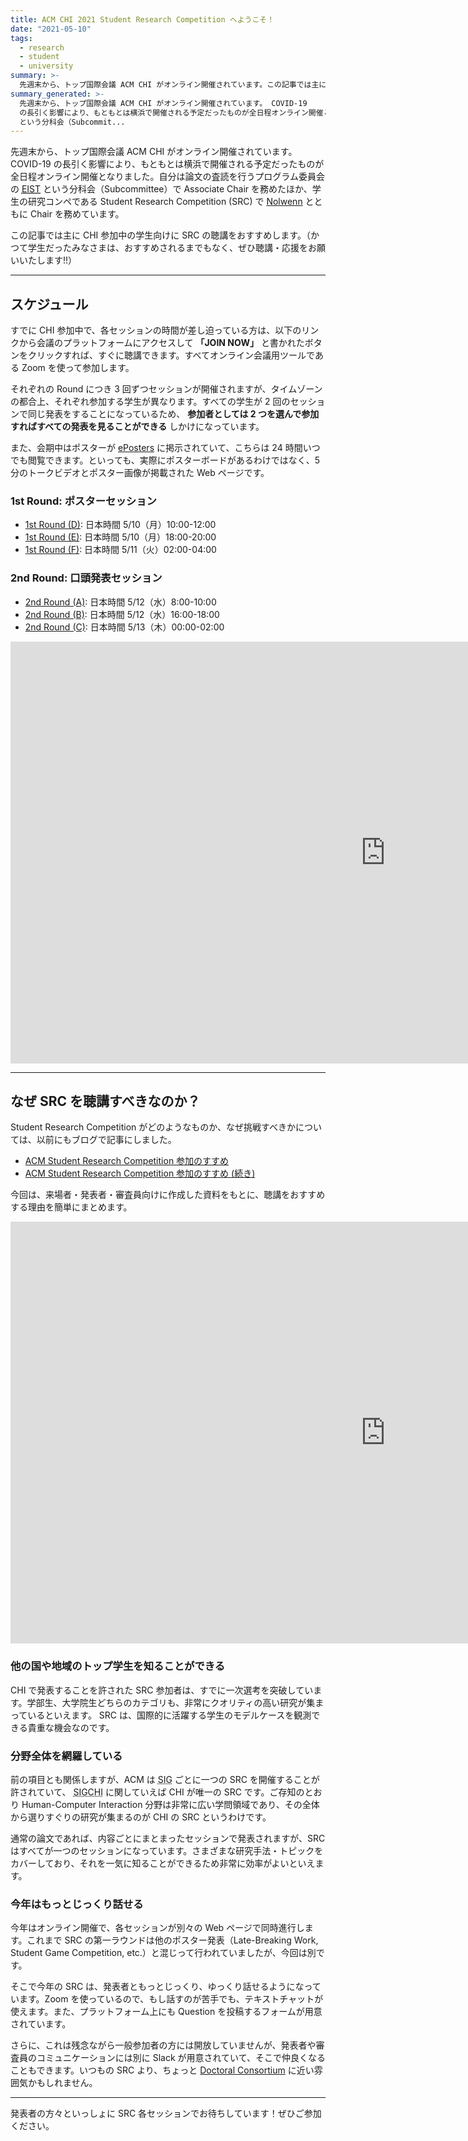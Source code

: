 ```yaml
---
title: ACM CHI 2021 Student Research Competition へようこそ！
date: "2021-05-10"
tags:
  - research
  - student
  - university
summary: >-
  先週末から、トップ国際会議 ACM CHI がオンライン開催されています。この記事では主に CHI 参加中の学生向けに Student Research Competition (SRC) の聴講をおすすめします。（かつて学生だったみなさまは、おすすめされるまでもなく、ぜひ聴講・応援をお願いいたします!!）
summary_generated: >-
  先週末から、トップ国際会議 ACM CHI がオンライン開催されています。 COVID-19
  の長引く影響により、もともとは横浜で開催される予定だったものが全日程オンライン開催となりました。自分は論文の査読を行うプログラム委員会の EIST
  という分科会（Subcommit...
---
```


先週末から、トップ国際会議 ACM CHI がオンライン開催されています。 COVID-19 の長引く影響により、もともとは横浜で開催される予定だったものが全日程オンライン開催となりました。自分は論文の査読を行うプログラム委員会の <a href="https://chi2021.acm.org/for-authors/presenting/papers/selecting-a-subcommittee#Engineering-Interactive-Systems-and-Technologies"><abbr title="Engineering Interactive Systems and Technologies">EIST</abbr></a> という分科会（Subcommittee）で Associate Chair を務めたほか、学生の研究コンペである Student Research Competition (SRC) で [Nolwenn](https://nolwennmaudet.com) とともに Chair を務めています。

この記事では主に CHI 参加中の学生向けに SRC の聴講をおすすめします。（かつて学生だったみなさまは、おすすめされるまでもなく、ぜひ聴講・応援をお願いいたします!!）

---

## スケジュール

すでに CHI 参加中で、各セッションの時間が差し迫っている方は、以下のリンクから会議のプラットフォームにアクセスして **「JOIN NOW」** と書かれたボタンをクリックすれば、すぐに聴講できます。すべてオンライン会議用ツールである Zoom を使って参加します。

それぞれの Round につき 3 回ずつセッションが開催されますが、タイムゾーンの都合上、それぞれ参加する学生が異なります。すべての学生が 2 回のセッションで同じ発表をすることになっているため、 **参加者としては 2 つを選んで参加すればすべての発表を見ることができる** しかけになっています。

また、会期中はポスターが [ePosters](https://acmchi.delegateconnect.co/talks/eposter?talk_type=13) に掲示されていて、こちらは 24 時間いつでも閲覧できます。といっても、実際にポスターボードがあるわけではなく、5 分のトークビデオとポスター画像が掲載された Web ページです。

### 1st Round: ポスターセッション

- [1st Round (D)](https://acmchi.delegateconnect.co/events/sessions/student-research-competition-1st-round-d-465): 日本時間 5/10（月）10:00-12:00
- [1st Round (E)](https://acmchi.delegateconnect.co/events/sessions/student-research-competition-1st-round-e): 日本時間 5/10（月）18:00-20:00
- [1st Round (F)](https://acmchi.delegateconnect.co/events/sessions/student-research-competition-1st-round-f): 日本時間 5/11（火）02:00-04:00

### 2nd Round: 口頭発表セッション

- [2nd Round (A)](https://acmchi.delegateconnect.co/events/sessions/student-research-competition-2nd-round-a): 日本時間 5/12（水）8:00-10:00
- [2nd Round (B)](https://acmchi.delegateconnect.co/events/sessions/student-research-competition-2nd-round-b): 日本時間 5/12（水）16:00-18:00
- [2nd Round (C)](https://acmchi.delegateconnect.co/events/sessions/student-research-competition-2nd-round-c): 日本時間 5/13（木）00:00-02:00

<div className="embed">
<iframe src="
https://outlook.live.com/owa/calendar/00000000-0000-0000-0000-000000000000/5065e0d0-08f2-4846-ad29-e06766e112e0/cid-A32915EB6EC7FA7F/index.html" width="1200px" height="675px" frameBorder="0"></iframe>
</div>

---

## なぜ SRC を聴講すべきなのか？

Student Research Competition がどのようなものか、なぜ挑戦すべきかについては、以前にもブログで記事にしました。

- [ACM Student Research Competition 参加のすすめ](/ja/posts/2014-05-04-acm-student-research-competition/)
- [ACM Student Research Competition 参加のすすめ (続き)](/ja/posts/2014-05-05-acm-student-research-competition-2/)

今回は、来場者・発表者・審査員向けに作成した資料をもとに、聴講をおすすめする理由を簡単にまとめます。

<div className="embed">
<iframe src="https://docs.google.com/presentation/d/e/2PACX-1vSARACcEXWPZfOlM8BuQvkZPaKICzNV873DldWMupG1-RwgFGjbACPh3O4-pMM7BdyfYn3BxXMH4rvw/embed?start=false&loop=false&delayms=3000" width="1200px" height="675px" frameBorder="0"></iframe>
</div>

### 他の国や地域のトップ学生を知ることができる

CHI で発表することを許された SRC 参加者は、すでに一次選考を突破しています。学部生、大学院生どちらのカテゴリも、非常にクオリティの高い研究が集まっているといえます。 SRC は、国際的に活躍する学生のモデルケースを観測できる貴重な機会なのです。

### 分野全体を網羅している

前の項目とも関係しますが、ACM は <abbr title="Special Interest Group">SIG</abbr> ごとに一つの SRC を開催することが許されていて、 <abbr title="Special Interest Group on Computer–Human Interaction">SIGCHI</abbr> に関していえば CHI が唯一の SRC です。ご存知のとおり Human-Computer Interaction 分野は非常に広い学問領域であり、その全体から選りすぐりの研究が集まるのが CHI の SRC というわけです。

通常の論文であれば、内容ごとにまとまったセッションで発表されますが、SRC はすべてが一つのセッションになっています。さまざまな研究手法・トピックをカバーしており、それを一気に知ることができるため非常に効率がよいといえます。

### 今年はもっとじっくり話せる

今年はオンライン開催で、各セッションが別々の Web ページで同時進行します。これまで SRC の第一ラウンドは他のポスター発表（Late-Breaking Work, Student Game Competition, etc.）と混じって行われていましたが、今回は別です。

そこで今年の SRC は、発表者ともっとじっくり、ゆっくり話せるようになっています。Zoom を使っているので、もし話すのが苦手でも、テキストチャットが使えます。また、プラットフォーム上にも Question を投稿するフォームが用意されています。

さらに、これは残念ながら一般参加者の方には開放していませんが、発表者や審査員のコミュニケーションには別に Slack が用意されていて、そこで仲良くなることもできます。いつもの SRC より、ちょっと [Doctoral Consortium](/ja/posts/2014-07-27-acm-doctoral-symposium-consortium/) に近い雰囲気かもしれません。

---

発表者の方々といっしょに SRC 各セッションでお待ちしています！ぜひご参加ください。
